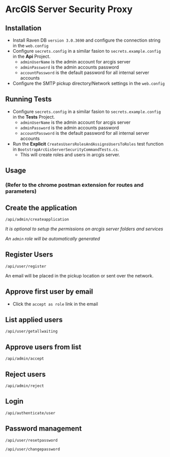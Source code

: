 # ArcGIS Server Security Proxy

## Installation

- Install Raven DB `version 3.0.3690` and configure the connection string in the `web.config`
- Configure `secrets.config` in a similar fasion to `secrets.example.config` in the **Api** Project.
  - `adminUserName` is the admin account for arcgis server
  - `adminPassword` is the admin accounts password
  - `accountPassword` is the default password for all internal server accounts
- Configure the SMTP pickup directory/Network settings in the `web.config`

## Running Tests

- Configure `secrets.config` in a similar fasion to `secrets.example.config` in the **Tests** Project.
  - `adminUserName` is the admin account for arcgis server
  - `adminPassword` is the admin accounts password
  - `accountPassword` is the default password for all internal server accounts
- Run the **Explicit** `CreatesUsersRolesAndAssignsUsersToRoles` test function in `BootstrapArcGisServerSecurityCommandTests.cs`. 
  - This will create roles and users in arcgis server.

## Usage 

### (Refer to the chrome postman extension for routes and parameters)

## Create the application

`/api/admin/createapplication`

_It is optional to setup the permissions on arcgis server folders and services_

_An `admin` role will be automatically generated_

## Register Users

`/api/user/register`

An email will be placed in the pickup location or sent over the network. 

## Approve first user by email
- Click the `accept as role` link in the email

## List applied users

`/api/user/getallwaiting`

## Approve users from list

`/api/admin/accept`

## Reject users

`/api/admin/reject`

## Login
`/api/authenticate/user`

## Password management

`/api/user/resetpassword`

`/api/user/changepassword`

